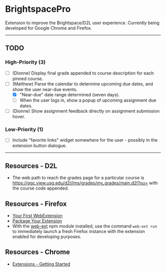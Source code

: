 # BrightspacePro

Extension to improve the Brightspace/D2L user experience. Currently being developed for Google Chrome and Firefox.

---

## TODO

### High-Priority (3)

- [ ] (Dionne) Display final grade appended to course description for each pinned course.
- [ ] (Matthew) Parse the calendar to determine upcoming due dates, and show the user near-due events.
  - [x] "Near-due" date range determined (seven days).
  - [ ] When the user logs in, show a popup of upcoming assignment due dates.
- [ ] (Dionne) Show assignment feedback directly on assignment submission hover.

### Low-Priority (1)

- [ ] Include "favorite links" widget somewhere for the user - possibly in the extension button dialogue.

---

## Resources - D2L

- The web path to reach the grades page for a particular course is <https://ggc.view.usg.edu/d2l/lms/grades/my_grades/main.d2l?ou=> with the course code appended.

## Resources - Firefox

- [Your First WebExtension](https://developer.mozilla.org/en-US/docs/Mozilla/Add-ons/WebExtensions/Your_first_WebExtension)
- [Package Your Extension](https://developer.mozilla.org/en-US/docs/Mozilla/Add-ons/WebExtensions/Package_your_extension_)
- With the [web-ext](https://www.npmjs.com/package/web-ext) npm module installed, use the command `web-ext run` to immediately launch a fresh Firefox instance with the extension enabled for developing purposes.

## Resources - Chrome

- [Extensions - Getting Started](https://developer.chrome.com/extensions/getstarted)
